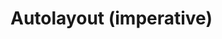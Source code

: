 # Autolayout (imperative)

<live-code class="full" :code="code" mode="html>iframe" :debounce="200">
  <template>
  <base href="${host}" /><script src="./importmap.js"></script>

  <style>
      body, html {
          width: 100%; height: 100%;
          margin: 0; padding: 0;
          overflow: hidden;
          touch-action: none; /* prevent touch drag from scrolling */
      }
  </style>

  <script type="module">
      import {
          Autolayout,
          Scene,
          AmbientLight,
          PointLight,
          MixedPlane,
          Sphere
      } from 'lume'

      const scene = new Scene().set({
          webgl: true,
      })

      document.body.append(scene)

      const ambientLight = new AmbientLight().set({
          intensity: 0.1,
      })

      scene.append(ambientLight)

      const pointLight = new PointLight().set({
          color: "white",
          position: "300 300 120",
          size: "0 0 0",
          castShadow: "true",
          intensity: "0.5",
          shadowRadius: 2,
          distance: 800,
          shadowBias: -0.01,
      })

      scene.append(pointLight)

      const sphere = new Sphere().set({
          size: [10, 10, 10],
          color: "white",
          receiveShadow: false,
          castShadow: false,
          mountPoint: [0.5, 0.5, 0.5],
          style: "pointer-events: none",
      })

      sphere.setAttribute('has', 'basic-material')
      pointLight.append(sphere)

      const vfl1 = `
          //viewport aspect-ratio:3/1 max-height:300
          H:|-[row:[child1(child2,child5)]-[child2]-[child5]]-|
          V:|-[row]-|
      `
      const vfl2 = `
          V:|-[child1(child3)]-[child3]-|
          V:|-[child2(child4)]-[child4]-|
          V:[child5(child4)]-|
          |-[child1(child2)]-[child2]-|
          |-[child3(child4,child5)]-[child4]-[child5]-|
      `

      const layout = new Autolayout().set({
          size: [600, 400],
          position: "0 0 0",
          alignPoint: " 0.5 0.5 0",
          mountPoint: " 0.5 0.5 0",
          visualFormat: vfl2,
          style: "background: rgba(0,0,0,0.3)",
      })

      const text = `
          This is a paragraph of text to show that it reflows when the
          size of the layout changes size so that the awesomeness can be
          observed in its fullness.
      `

      const child1 = new MixedPlane().set({
          color: 'deeppink'
      })

      child1.textContent = text
      layout.addToLayout(child1, 'child1')

      const child2 = new MixedPlane().set({
          color: 'deeppink'
      })

      child2.textContent = text
      layout.addToLayout(child2, 'child2')

      const child3 = new MixedPlane().set({
          color: 'deeppink'
      })

      child3.textContent = text
      layout.addToLayout(child3, 'child3')

      const child4 = new MixedPlane().set({
          color: 'deeppink'
      })

      child4.textContent = text
      layout.addToLayout(child4, 'child4')

      const child5 = new MixedPlane().set({
          color: 'deeppink'
      })

      child5.textContent = text
      layout.addToLayout(child5, 'child5')

      scene.append(layout);

      layout.size = (x,y,z,t) => [ 600+200*Math.sin(t/1000), 400+200*Math.sin(t/1000), z ]

      document.addEventListener('pointermove', e => {
          e.preventDefault()
          pointLight.position.x = e.clientX
          pointLight.position.y = e.clientY
      })

      let lastSize = 'big'
      let size = 'big' // or 'small'

      layout.addEventListener('sizechange', ({target: {calculatedSize: {x, y, z}}}) => {
          if (x <= 600) size = 'small'
          else size = 'big'

          if (lastSize !== size) {
              if (size === 'small') layout.visualFormat = vfl1
              else layout.visualFormat = vfl2
          }

          lastSize = size
      })
  </script>
  </template>
</live-code>
